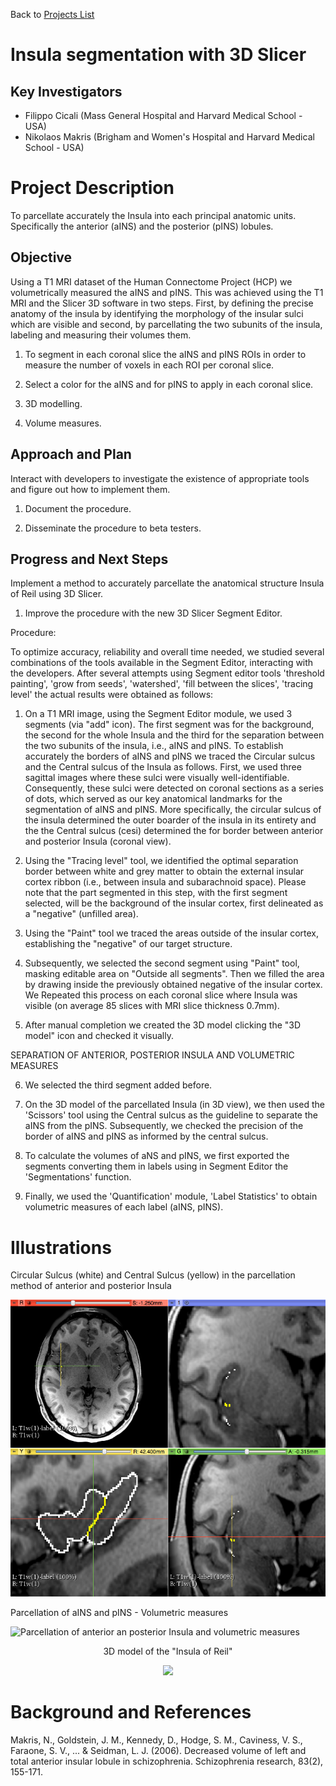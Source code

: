 Back to [Projects List](../../README.md#ProjectsList)

# Insula segmentation with 3D Slicer

## Key Investigators

- Filippo Cicali (Mass General Hospital and Harvard Medical School - USA)
- Nikolaos Makris (Brigham and Women's Hospital and Harvard Medical School - USA)


# Project Description

To parcellate accurately the Insula into each principal anatomic units. Specifically the anterior (aINS) and the posterior (pINS) lobules.

## Objective

Using a T1 MRI dataset of the Human Connectome Project (HCP) we volumetrically measured the aINS and pINS.
This was achieved using the T1 MRI and the Slicer 3D software in two steps. First, by defining the precise anatomy of the insula by identifying the morphology of the insular sulci which are visible and second, by parcellating the two subunits of the insula, labeling and measuring their volumes them. 


1. To segment in each coronal slice the aINS and pINS ROIs in order to measure the number of voxels in each ROI per coronal slice.

1. Select a color for the aINS and for pINS to apply in each coronal slice.

1. 3D modelling.

1. Volume measures.


## Approach and Plan

Interact with developers to investigate the existence of appropriate tools and figure out how to implement them.

1. Document the procedure.

1. Disseminate the procedure to beta testers.


## Progress and Next Steps

Implement a method to accurately parcellate the anatomical structure Insula of Reil using 3D Slicer.

1. Improve the procedure with the new 3D Slicer Segment Editor.

Procedure:

To optimize accuracy, reliability and overall time needed, we studied several combinations of the tools available in the Segment Editor, interacting with the developers. 
After several attempts using Segment editor tools 'threshold painting', 'grow from seeds', 'watershed', 'fill between the slices', 'tracing level' the actual results were obtained as follows:

1) On a T1 MRI image, using the Segment Editor module, we used 3 segments (via "add" icon). The first segment was for the background, the second for the whole Insula and the third for the separation between the two subunits of the insula, i.e., aINS and pINS. 
To establish accurately the borders of aINS and pINS we traced the Circular sulcus and the Central sulcus of the Insula as follows. First, we used three sagittal images where these sulci were visually well-identifiable.
Consequently, these sulci were detected on coronal sections as a series of dots, which served as our key anatomical landmarks for the segmentation of aINS and pINS. More specifically, the circular sulcus of the insula determined the outer boarder of the insula in its entirety and the the Central sulcus (cesi) determined the for border between anterior and posterior Insula (coronal view).

2) Using the "Tracing level" tool, we identified the optimal separation border between white and grey matter to obtain the external insular cortex ribbon (i.e., between insula and subarachnoid space). Please note that the part segmented in this step, with the first segment selected, will be the background of the insular cortex, first delineated as a "negative" (unfilled area).

3) Using the "Paint" tool we traced the areas outside of the insular cortex, establishing the "negative" of our target structure.

4) Subsequently, we selected the second segment using "Paint" tool, masking editable area on "Outside all segments". Then we filled the area by drawing inside the previously obtained negative of the insular cortex.
We Repeated this process on each coronal slice where Insula was visible (on average 85 slices with MRI slice thickness 0.7mm).

5) After manual completion we created the 3D model clicking the "3D model" icon  and checked it visually.

SEPARATION OF ANTERIOR, POSTERIOR INSULA AND VOLUMETRIC MEASURES

6) We selected the third segment added before.

5) On the 3D model of the parcellated Insula (in 3D view), we then used the 'Scissors' tool using the Central sulcus as the guideline to separate the aINS from the pINS. Subsequently, we checked the precision of the border of aINS and pINS as informed by the central sulcus.

6) To calculate the volumes of aNS and pINS, we first exported the segments converting them in labels using in Segment Editor the 'Segmentations' function.

7) Finally, we used the 'Quantification' module, 'Label Statistics' to obtain volumetric measures of each label (aINS, pINS).


# Illustrations

Circular Sulcus (white) and Central Sulcus (yellow) in the parcellation method of anterior and posterior Insula

![Insula Circular Sulcus and Central Sulcus in the parcellation method of aINS and pINS](Insula_Project.png)

Parcellation of aINS and pINS - Volumetric measures

![Parcellation of anterior an posterior Insula and volumetric measures](https://github.com/NA-MIC/ProjectWeek/blob/master/PW28_2018_GranCanaria/Projects/Insula_segmentation_with_3DSlicer/fullviews.png?raw=true)

<p align="center">
3D model of the "Insula of Reil"
</p>

<p align="center">
 <img src="https://github.com/NA-MIC/ProjectWeek/blob/master/PW28_2018_GranCanaria/Projects/Insula_segmentation_with_3DSlicer/aINS_pINS_1.gif?raw=true"/>
 </p>

# Background and References

Makris, N., Goldstein, J. M., Kennedy, D., Hodge, S. M., Caviness, V. S., Faraone, S. V., ... & Seidman, L. J. (2006). Decreased volume of left and total anterior insular lobule in schizophrenia. Schizophrenia research, 83(2), 155-171.
<!-- If you developed any software, include link to the source code repository. If possible, also add links to sample data, and to any relevant publications. -->
